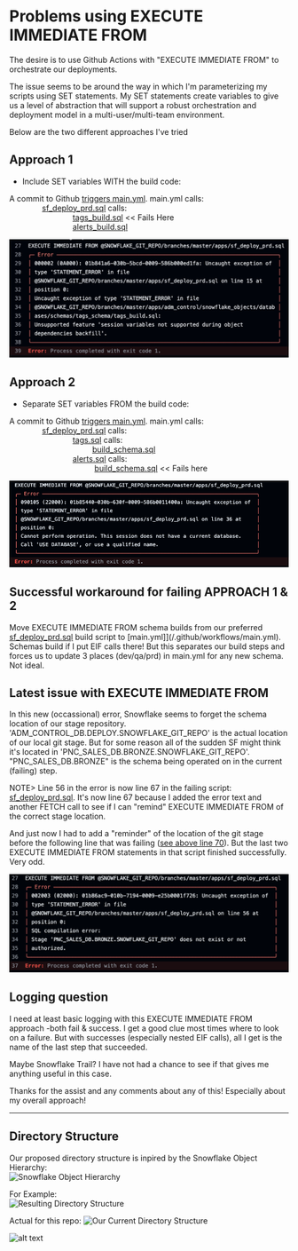 # Problems using EXECUTE IMMEDIATE FROM

The desire is to use Github Actions with "EXECUTE IMMEDIATE FROM" to orchestrate our deployments.  

The issue seems to be around the way in which I'm parameterizing my scripts using SET statements.  My SET statements create variables to give us a level  of abstraction that will support a robust orchestration and deployment model in a multi-user/multi-team environment.

Below are the two different approaches I've tried

## Approach 1
- Include SET variables WITH the build code:

A commit to Github [triggers main.yml](/.github/workflows/main.yml).  main.yml calls:  
&nbsp;&nbsp;&nbsp;&nbsp;&nbsp;&nbsp;&nbsp;&nbsp;&nbsp;&nbsp;&nbsp;&nbsp;&nbsp;&nbsp;&nbsp;[sf_deploy_prd.sql](apps/sf_deploy_prd.sql) calls:  
&nbsp;&nbsp;&nbsp;&nbsp;&nbsp;&nbsp;&nbsp;&nbsp;&nbsp;&nbsp;&nbsp;&nbsp;&nbsp;&nbsp;&nbsp;&nbsp;&nbsp;&nbsp;&nbsp;&nbsp;&nbsp;&nbsp;&nbsp;&nbsp;&nbsp;&nbsp;&nbsp;&nbsp;&nbsp;[tags_build.sql](apps/adm_control/snowflake_objects/databases/adm_control_db/schemas/tags/tags_build.sql)  << Fails Here  
&nbsp;&nbsp;&nbsp;&nbsp;&nbsp;&nbsp;&nbsp;&nbsp;&nbsp;&nbsp;&nbsp;&nbsp;&nbsp;&nbsp;&nbsp;&nbsp;&nbsp;&nbsp;&nbsp;&nbsp;&nbsp;&nbsp;&nbsp;&nbsp;&nbsp;&nbsp;&nbsp;&nbsp;&nbsp;[alerts_build.sql](apps/adm_control/snowflake_objects/databases/adm_control_db/schemas/alerts/alerts_build.sql)  





![alt text](.images/include_vars.png)

## Approach 2
- Separate SET variables FROM the build code:

A commit to Github [triggers main.yml](/.github/workflows/main.yml).  main.yml calls:  
&nbsp;&nbsp;&nbsp;&nbsp;&nbsp;&nbsp;&nbsp;&nbsp;&nbsp;&nbsp;&nbsp;&nbsp;&nbsp;&nbsp;&nbsp;[sf_deploy_prd.sql](apps/sf_deploy_prd.sql) calls:  
&nbsp;&nbsp;&nbsp;&nbsp;&nbsp;&nbsp;&nbsp;&nbsp;&nbsp;&nbsp;&nbsp;&nbsp;&nbsp;&nbsp;&nbsp;&nbsp;&nbsp;&nbsp;&nbsp;&nbsp;&nbsp;&nbsp;&nbsp;&nbsp;&nbsp;&nbsp;&nbsp;&nbsp;&nbsp;[tags.sql](apps/adm_control/snowflake_objects/databases/adm_control_db/schemas/tags/tags.sql) calls:  
&nbsp;&nbsp;&nbsp;&nbsp;&nbsp;&nbsp;&nbsp;&nbsp;&nbsp;&nbsp;&nbsp;&nbsp;&nbsp;&nbsp;&nbsp;&nbsp;&nbsp;&nbsp;&nbsp;&nbsp;&nbsp;&nbsp;&nbsp;&nbsp;&nbsp;&nbsp;&nbsp;&nbsp;&nbsp;&nbsp;&nbsp;&nbsp;&nbsp;&nbsp;&nbsp;&nbsp;&nbsp;&nbsp;[build_schema.sql](apps/build_schema.sql)  
&nbsp;&nbsp;&nbsp;&nbsp;&nbsp;&nbsp;&nbsp;&nbsp;&nbsp;&nbsp;&nbsp;&nbsp;&nbsp;&nbsp;&nbsp;&nbsp;&nbsp;&nbsp;&nbsp;&nbsp;&nbsp;&nbsp;&nbsp;&nbsp;&nbsp;&nbsp;&nbsp;&nbsp;&nbsp;[alerts.sql](apps/adm_control/snowflake_objects/databases/adm_control_db/schemas/alerts/alerts.sql) calls:  
&nbsp;&nbsp;&nbsp;&nbsp;&nbsp;&nbsp;&nbsp;&nbsp;&nbsp;&nbsp;&nbsp;&nbsp; &nbsp;&nbsp;&nbsp;&nbsp;&nbsp;&nbsp;&nbsp;&nbsp;&nbsp;&nbsp;&nbsp;&nbsp;&nbsp;&nbsp;&nbsp;&nbsp;&nbsp;&nbsp;&nbsp;&nbsp;&nbsp;&nbsp;&nbsp;&nbsp;&nbsp;&nbsp;[build_schema.sql](apps/build_schema.sql)  << Fails here  

![alt text](.images/separate_vars.png)

## Successful workaround for failing APPROACH 1 & 2

Move EXECUTE IMMEDIATE FROM schema builds from our preferred [sf_deploy_prd.sql](apps/sf_deploy_prd.sql) build script to [main.yml]](/.github/workflows/main.yml).  Schemas build if I put EIF calls there! But this separates our build steps and forces us to update 3 places (dev/qa/prd) in main.yml for any new schema. Not ideal.

## Latest issue with EXECUTE IMMEDIATE FROM

In this new (occassional) error, Snowflake seems to forget the schema location of our stage repository.
'ADM_CONTROL_DB.DEPLOY.SNOWFLAKE_GIT_REPO' is the actual location of our local git stage.  But for some reason all of the sudden SF might think it's located in 'PNC_SALES_DB.BRONZE.SNOWFLAKE_GIT_REPO'. "PNC_SALES_DB.BRONZE" is the schema being operated on in the current (failing) step.  

NOTE> Line 56 in the error is now line 67 in the failing script: [sf_deploy_prd.sql](apps/sf_deploy_prd.sql).  It's now line 67 because I added the error text and another FETCH call to see if I can "remind" EXECUTE IMMEDIATE FROM of the correct stage location.  

And just now I had to add a "reminder" of the location of the git stage before the following line that was failing ([see above line 70](apps/sf_deploy_prd.sql)). But the last two EXECUTE IMMEDIATE FROM statements in that script finished successfully.  Very odd.  

![alt text](.images/PNC_SALES_DB.BRONZE.SNOWFLAKE_GIT_REPO.png)


<!-- ## Database Notes
![alt text](.images/db_image.png) -->

## Logging question

I need at least basic logging with this EXECUTE IMMEDIATE FROM approach -both fail & success. I get a good clue most times where to look on a failure. But with successes (especially nested EIF calls), all I get is the name of the last step that succeeded. 

Maybe Snowflake Trail? I have not had a chance to see if that gives me anything useful in this case.

Thanks for the assist and any comments about any of this! Especially about my overall approach!

--------------------------------------------------------------  
## Directory Structure 



<!-- ```
mkdir -p ./apps/pnc_sales/{snowflake_objects/databases/pnc_sales_db/schemas/alerts/{externalTables,fileFormats,maskingPolicies,pipes,stages,streams,tables,tasks,views,sequences,storedProcedures,udfs,streams,tasks},scripts};  
``` -->

Our proposed directory structure is inpired by the Snowflake Object Hierarchy:  
![Snowflake Object Hierarchy](./.images/snowflakeObjectHierarchy.png)

For Example:  
![Resulting Directory Structure](./.images/directoryStructure.png)

Actual for this repo:
![Our Current Directory Structure](./.images/actualDirectoryStructure.png)


![alt text](image.png)
